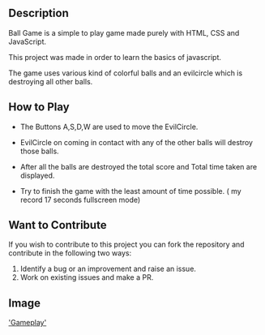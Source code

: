 ## Description
Ball Game is a simple to play game made purely with HTML, CSS and JavaScript.

This project was made in order to learn the basics of javascript.

The game uses various kind of colorful balls and an evilcircle which is destroying all other balls.

## How to Play
* The Buttons A,S,D,W are used to move the EvilCircle.
* EvilCircle on coming in contact with any of the other balls will destroy those balls.

* After all the balls are destroyed the total score and Total time taken are displayed.

* Try to finish the game with the least amount of time possible. ( my record 17 seconds fullscreen mode)

## Want to Contribute
If you wish to contribute to this project you can fork the repository and contribute in the following two ways:

   1) Identify a bug or an improvement and raise an issue.
   2) Work on existing issues and make a PR.
   
## Image

['Gameplay']("https://github.com/Sukhija-Aniket/BallGame/blob/main/Screenshot%20from%202021-08-16%2007-56-09.png")
